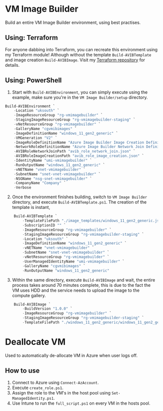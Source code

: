 # VM Image Builder
Build an entire VM Image Builder environment, using best practises.
## Using: Terraform
For anyone dabbing into Terraform, you can recreate this environment using my Terraform module! Although without the template `Build-AVIBTemplate` and image creation `Build-AVIBImage`.
Visit my [Terraform repository](https://github.com/patrykpodlas/Terraform#azure-vm-image-builder) for details.
## Using: PowerShell
1. Start with `Build-AVIBEnvironment`, you can simply execute using the example, make sure you're in the `VM Image Builder/setup` directory.
``` powershell
Build-AVIBEnvironment `
    -Location "uksouth" `
    -ImageResourceGroup "rg-vmimagebuilder" `
    -StagingImageResourceGroup "rg-vmimagebuilder-staging" `
    -vNetResourceGroup "rg-vmimagebuilder" `
    -GalleryName "cgvmibimages" `
    -ImageDefinitionName "windows_11_gen2_generic" `
    -VMGeneration "V2" `
    -ImageRoleDefinitionName "Azure Image Builder Image Creation Definition" `
    -NetworkRoleDefinitionName "Azure Image Builder Network Join Definition" `
    -AVIBRoleNetworkJoinPath "avib_role_network_join.json" `
    -AVIBRoleImageCreationPath "avib_role_image_creation.json" `
    -IdentityName "umi-vmimagebuilder" `
    -RunOutputName "windows_11_gen2_generic" `
    -vNETName "vnet-vmimagebuilder" `
    -SubnetName "snet-vnet-vmimagebuilder" `
    -NSGName "nsg-snet-vmimagebuilder" `
    -CompanyName "Company" `
    -Verbose
```
2. Once the environment finishes building, switch to `VM Image Builder` directory, and execute `Build-AVIBTemplate.ps1`. The creation of the template is instant,
``` powershell
    Build-AVIBTemplate `
        -TemplateFilePath "./image_templates/windows_11_gen2_generic.json" `
        -SubscriptionID "" `
        -ImageResourceGroup "rg-vmimagebuilder" `
        -StagingImageResourceGroup "rg-vmimagebuilder-staging" `
        -Location "uksouth" `
        -ImageDefinitionName "windows_11_gen2_generic" `
        -vNETName "vnet-vmimagebuilder" `
        -SubnetName "snet-vnet-vmimagebuilder" `
        -vNetResourceGroup "rg-vmimagebuilder" `
        -UserManagedIdentityName "umi-vmimagebuilder" `
        -GalleryName "cgvmibimages" `
        -RunOutputName "windows_11_gen2_generic"
```
3. Within the same directory, execute `Build-AVIBImage` and wait, the entire process takes around 70 minutes complete, this is due to the fact the VM uses HDD and the service needs to upload the image to the compute gallery.
``` powershell
    Build-AVIBImage `
        -BuildVersion "1.0.0" `
        -ImageResourceGroup "rg-vmimagebuilder" `
        -StagingImageResourceGroup "rg-vmimagebuilder-staging" `
        -TemplateFilePath "./windows_11_gen2_generic/windows_11_gen2_generic.json"
```
# Deallocate VM
Used to automatically de-allocate VM in Azure when user logs off.
## How to use
1. Connect to Azure using `Connect-AzAccount`.
2. Execute `create_role.ps1`.
3. Assign the role to the VM's in the host pool using `Set-ManagedIdentity.ps1`.
4. Use Intune to run the `full_script.ps1` on every VM in the hosts pool.